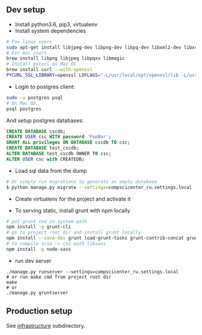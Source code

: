 ## Dev setup

 
* Install python3.6, pip3, virtualenv
* Install system dependencies
```bash
# Fox linux users
sudo apt-get install libjpeg-dev libpng-dev libpq-dev libxml2-dev libxslt1-dev libmagic-dev
# For mac users
brew install libpng libjpeg libpqxx libmagic
# Install pycurl on Mac OS
brew install curl --with-openssl
PYCURL_SSL_LIBRARY=openssl LDFLAGS="-L/usr/local/opt/openssl/lib -L/usr/local/opt/curl/lib" CPPFLAGS="-I/usr/local/opt/openssl/include -I/usr/local/opt/curl/include" pip install --no-cache-dir pycurl

```
* Login to postgres client:

```bash
sudo -u postgres psql
# On Mac OS
psql postgres
```

And setup postgres databases:

```sql
CREATE DATABASE cscdb;
CREATE USER csc WITH password 'FooBar';
GRANT ALL privileges ON DATABASE cscdb TO csc;
CREATE DATABASE test_cscdb;
ALTER DATABASE test_cscdb OWNER TO csc;
ALTER USER csc with CREATEDB;
```

* Load sql data from the dump
```bash
# Or simply run migrations to generate an empty database
$ python manage.py migrate --settings=compscicenter_ru.settings.local
```
* Create virtualenv for the project and activate it


* To serving static, install grunt with npm locally

```bash
# put grunt cmd in system path
npm install -g grunt-cli
# go to project root dir and install grunt locally
npm install --save-dev grunt load-grunt-tasks grunt-contrib-concat grunt-contrib-uglify grunt-sass grunt-contrib-watch
# to compile scss -> css with libsass
npm install -g node-sass
```
* run dev server 
```
./manage.py runserver --settings=compscicenter_ru.settings.local
# or run make cmd from project root dir
make
# or
./manage.py gruntserver
```

## Production setup

See [infrastructure](https://github.com/cscenter/site/tree/master/infrastructure) subdirectory.